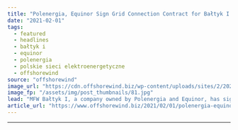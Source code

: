 ```yaml
---
title: "Polenergia, Equinor Sign Grid Connection Contract for Bałtyk I OWF"
date: "2021-02-01"
tags: 
  - featured
  - headlines
  - bałtyk i
  - equinor
  - polenergia
  - polskie sieci elektroenergetyczne
  - offshorewind
source: "offshorewind"
image_url: "https://cdn.offshorewind.biz/wp-content/uploads/sites/2/2021/02/01154008/Equinor_Ba%C5%82tyk-I-II-III.jpg"
image_fp: "/assets/img/post_thumbnails/81.jpg"
lead: "MFW Bałtyk I, a company owned by Polenergia and Equinor, has signed an agreement"
article_url: "https://www.offshorewind.biz/2021/02/01/polenergia-equinor-sign-grid-connection-contract-for-baltyk-i-owf/"
---
```


---
